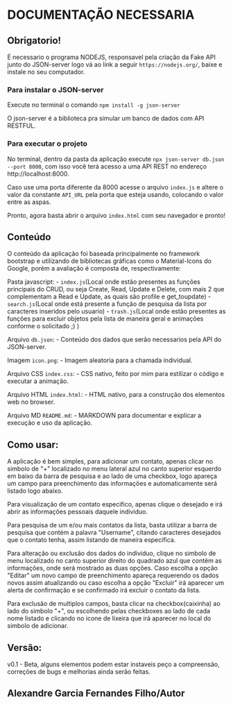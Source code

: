 # DOCUMENTAÇÃO NECESSARIA

## Obrigatorio!
É necessario o programa NODEJS, responsavel pela criação da Fake API junto do JSON-server logo vá ao link a seguir `https://nodejs.org/`, baixe e instale no seu computador.

### Para instalar o JSON-server
Execute no terminal o comando `npm install -g json-server`

O json-server é a biblioteca pra simular um banco de dados com API RESTFUL.

### Para executar o projeto
No terminal, dentro da pasta da aplicação execute `npx json-server db.json --port 8000`, com isso você terá acesso a uma API REST no endereço http://localhost:8000.

Caso use uma porta diferente da 8000 acesse o arquivo `index.js` e altere o valor da constante `API_URL` pela porta que esteja usando, colocando o valor entre as aspas.

Pronto, agora basta abrir o arquivo `index.html` com seu navegador e pronto!

## Conteúdo
O conteúdo da aplicação foi baseada principalmente no framework bootstrap e utilizando de bibliotecas gráficas como o Material-Icons do Google, porém a avaliação é composta de, respectivamente:

Pasta javascript:
    - `index.js`(Local onde estão presentes as funções principais do CRUD, ou seja Create, Read, Update e Delete, com mais 2 que complementam a Read e Update, as quais são profile e get_toupdate)
    - `search.js`(Local onde está presente a função de pesquisa da lista por caracteres inseridos pelo usuario) 
    - `trash.js`(Local onde estão presentes as funções para excluir objetos pela lista de maneira geral e animações conforme o solicitado ;) )

Arquivo `db.json`:
    - Conteúdo dos dados que serão necessarios pela API do JSON-server.

Imagem `icon.png`:
    - Imagem aleatoria para a chamada individual.

Arquivo CSS `index.css`:
    - CSS nativo, feito por mim para estilizar o código e executar a animação.

Arquivo HTML `index.html`:
    - HTML nativo, para a construção dos elementos web no browser.

Arquivo MD `README.md`:
    - MARKDOWN para documentar e explicar a execução e uso da aplicação.

## Como usar:

A aplicação é bem simples, para adicionar um contato, apenas clicar no simbolo de "+" localizado no menu lateral azul no canto superior esquerdo em baixo da barra de pesquisa e ao lado de uma checkbox, logo apareça um campo para preenchimento das informações e automaticamente será listado logo abaixo.

Para visualização de um contato especifico, apenas clique o desejado e irá abrir as informações pessoais daquele individuo.

Para pesquisa de um e/ou mais contatos da lista, basta utilizar a barra de pesquisa que contém a palavra "Username", citando caracteres desejados que o contato tenha, assim listando de maneira especifica.

Para alteração ou exclusão dos dados do individuo, clique no simbolo de menu localizado no canto superior direito do quadrado azul que contém as informações, onde será mostrado as duas opções. Caso escolha a opção "Editar" um novo campo de preenchimento apareça requerendo os dados novos assim atualizando ou caso escolha a opção "Excluir" irá aparecer um alerta de confirmação e se confirmado irá excluir o contato da lista.

Para exclusão de multiplos campos, basta clicar na checkbox(caixinha) ao lado do simbolo "+", ou escolhendo pelas checkboxes ao lado de cada nome listado e clicando no icone de lixeira que irá aparecer no local do simbolo de adicionar.

## Versão:
v0.1 - Beta, alguns elementos podem estar instaveis peço a compreensão, correções de bugs e melhorias ainda serão feitas.

## Alexandre Garcia Fernandes Filho/Autor